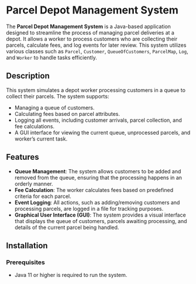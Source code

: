 # Parcel Depot Management System

The **Parcel Depot Management System** is a Java-based application designed to streamline the process of managing parcel deliveries at a depot. It allows a worker to process customers who are collecting their parcels, calculate fees, and log events for later review. This system utilizes various classes such as `Parcel`, `Customer`, `QueueOfCustomers`, `ParcelMap`, `Log`, and `Worker` to handle tasks efficiently.

## Description
This system simulates a depot worker processing customers in a queue to collect their parcels. The system supports:
- Managing a queue of customers.
- Calculating fees based on parcel attributes.
- Logging all events, including customer arrivals, parcel collection, and fee calculations.
- A GUI interface for viewing the current queue, unprocessed parcels, and worker’s current task.

## Features
- **Queue Management**: The system allows customers to be added and removed from the queue, ensuring that the processing happens in an orderly manner.
- **Fee Calculation**: The worker calculates fees based on predefined criteria for each parcel.
- **Event Logging**: All actions, such as adding/removing customers and processing parcels, are logged in a file for tracking purposes.
- **Graphical User Interface (GUI)**: The system provides a visual interface that displays the queue of customers, parcels awaiting processing, and details of the current parcel being handled.

## Installation

### Prerequisites
- Java 11 or higher is required to run the system.
